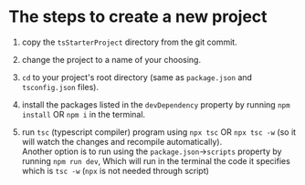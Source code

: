 # The steps to create a new project

1. copy the `tsStarterProject` directory from the git commit.

2. change the project to a name of your choosing.

3. `cd` to your project's root directory (same as `package.json` and `tsconfig.json` files).

4. install the packages listed in the `devDependency` property by running `npm install` OR `npm i` in the terminal.

5. run `tsc` (typescript compiler) program using `npx tsc` OR `npx tsc -w` (so it will watch the changes and recompile automatically).  
   Another option is to run using the `package.json`->`scripts` property by running `npm run dev`,
   Which will run in the terminal the code it specifies which is `tsc -w` (`npx` is not needed through script)